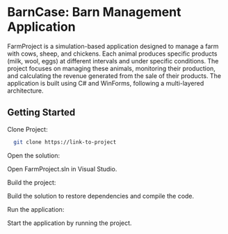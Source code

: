 
# BarnCase: Barn Management Application

FarmProject is a simulation-based application designed to manage a farm with cows, sheep, and chickens. Each animal produces specific products (milk, wool, eggs) at different intervals and under specific conditions. The project focuses on managing these animals, monitoring their production, and calculating the revenue generated from the sale of their products. The application is built using C# and WinForms, following a multi-layered architecture.



## Getting Started

Clone Project:

```bash
  git clone https://link-to-project
```
Open the solution:

 Open FarmProject.sln in Visual Studio.

  Build the project: 
  
  Build the solution to restore dependencies and compile the code.

  Run the application: 
  
  Start the application by running the project.


  